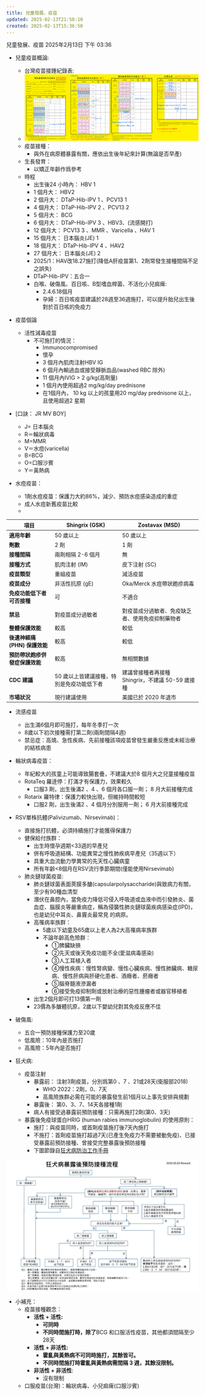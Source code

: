 ```yaml
---
title: 兒童發展、疫苗
updated: 2025-02-13T21:58:10
created: 2025-02-13T15:36:50
---
```


兒童發展、疫苗
2025年2月13日
下午 03:36
- 兒童疫苗概論:
  - 台灣疫苗接踵紀錄表:
  - ![image1](../../../resources/f9761ea9d83d4f50beeee864cddef5b7.png)
  - 疫苗接種：
    - 與外在病原體暴露有關，應依出生後年紀來計算(無論是否早產)
  - 生長發育：
    - 以矯正年齡作爲參考
  - 時程
    - 出生後24 小時內： HBV 1
    - 1 個月大： HBV2
    - 2 個月大： DTaP-Hib-IPV 1 、PCV13 1
    - 4 個月大： DTaP-Hib-IPV 2 、PCV13 2
    - 5 個月大： BCG
    - 6 個月大： DTaP-Hib-IPV 3 、HBV3、(流感開打)
    - 12 個月大： PCV13 3 、MMR 、Varicella 、HAV 1
    - 15 個月大： 日本腦炎(JE) 1
    - 18 個月大： DTaP-Hib-IPV 4 、HAV2
    - 27 個月大： 日本腦炎(JE) 2
    - 2025/1：HAV改18.27施打(降低A肝疫苗第1、2劑常發生接種間隔不足之誤失)
    - DTaP-Hib-IPV：五合一
    - 白喉、破傷風、百日咳、B型嗜血桿菌、不活化小兒痲痺:
      - 2.4.6.18個月
      - 孕婦：百日咳疫苗建議於28週至36週施打，可以提升胎兒出生後對於百日咳的免疫力
- 疫苗個論
  - 活性減毒疫苗
    - 不可施打的情況：
      - Immunocompromised
      - 懷孕
      - 3 個月內肌肉注射HBV IG
      - 6 個月內輸過血或接受靜脈血品(washed RBC 除外)
      - 11 個月內IVIG \> 2 g/kg(高劑量)
      - 1 個月內使用超過2 mg/kg/day prednisone
      - 在1個月內， 10 kg 以上的孩童用20 mg/day prednisone 以上，且使用超過2 星期

- \[口訣： JR MV BOY\]
  - J= 日本腦炎
  - R＝輪狀病毒
  - M=MMR
  - V＝水痘(varicella)
  - B=BCG
  - O=口服沙賓
  - Y＝黃熱病

- 水痘疫苗：
  - 1劑水痘疫苗：保護力大約86%，減少、預防水痘感染造成的重症
  - 成人水痘新舊疫苗比較
  - 
| **項目**                       | **Shingrix (GSK)**                        | **Zostavax (MSD)**                               |
|--------------------------------|-------------------------------------------|--------------------------------------------------|
| **適用年齡**                   | 50 歲以上                                 | 50 歲以上                                        |
| **劑數**                       | 2 劑                                      | 1 劑                                             |
| **接種間隔**                   | 兩劑相隔 2-6 個月                         | 無                                               |
| **接種方式**                   | 肌肉注射 (IM)                             | 皮下注射 (SC)                                    |
| **疫苗類型**                   | 重組疫苗                                  | 減活疫苗                                         |
| **疫苗成分**                   | 非活性抗原 (gE)                           | Oka/Merck 水痘帶狀皰疹病毒                       |
| **免疫功能低下者可否接種**     | 可                                        | 不適合                                           |
| **禁忌**                       | 對疫苗成分過敏者                          | 對疫苗成分過敏者、免疫缺乏者、使用免疫抑制藥物者 |
| **整體保護效能**               | 較高                                      | 較低                                             |
| **後遺神經痛 (PHN) 保護效能**  | 較高                                      | 較低                                             |
| **預防帶狀皰疹併發症保護效能** | 較高                                      | 無相關數據                                       |
| **CDC 建議**                   | 50 歲以上皆建議接種，特別是免疫功能低下者 | 建議曾接種者再接種 Shingrix，不建議 50-59 歲接種 |
| **市場狀況**                   | 現行建議使用                              | 美國已於 2020 年退市                             |

- 流感疫苗
  - 出生滿6個月即可施打，每年冬季打一次
  - 8歲以下初次接種需打第二劑(兩劑間隔4週)
  - 禁忌症：高燒、急性疾病、先前接種該項疫苗曾發生嚴重反應或未經治療的結核病患
- 輪狀病毒疫苗：
  - 年紀較大的孩童上可能導致腸套疊，不建議大於8 個月大之兒童接種疫苗
  - RotaTeq 羅逹停：打滿才有保護力，效果較久
    - 口服3 劑，出生後滿2 、4 、6 個月各口服一劑； 8 月大前接種完成
  - Rotarix 羅特律：保護力較快出現，但維持時間較短
    - 口服2 劑，出生後滿2 、4 個月分別服用一劑； 6 月大前接種完成
- RSV單株抗體(Palivizumab、Nirsevimab)：
  - 直接施打抗體，必須持續施打才能獲得保護力
  - 健保給付族群：
    - 出生時懷孕週期\<33週的早產兒
    - 併有呼吸道結構、功能異常之慢性肺疾病早產兒（35週以下）
    - 具重大血流動力學異常的先天性心臟病童
    - 所有年齡\<8個月在RSV流行季節期間(僅能使用Nirsevimab)
  - 肺炎鏈球菌疫苗:
    - 肺炎鏈球菌表面莢膜多醣(capsularpolysaccharide)與致病力有關，至少有90種血清型
    - 潛伏在鼻腔內，當免疫力降低可侵入呼吸道或血液中而引發肺炎、菌血症、腦膜炎等嚴重病症，稱為侵襲性肺炎鏈球菌疾病感染症(IPD)，也是幼兒中耳炎、鼻竇炎最常見 的病原。
    - 高罹病率族群：
      - 5歲以下幼童及65歲以上老人為2大高罹病率族群
      - 不論年齡高危險群：
        - ①脾臟缺損
        - ②先天或後天免疫功能不全(愛滋病毒感染)
        - ③人工耳植入者
        - ④慢性疾病：慢性腎病變、慢性心臟疾病、慢性肺臟病、糖尿病、慢性肝病與肝硬化患者、酒癮者、菸癮者
        - ⑤腦脊髓液滲漏者
        - ⑥接受免疫抑制劑或放射治療的惡性腫瘤者或器官移植者
    - 出生2個月即可打13價第一劑
    - 23價為多醣體抗原，2歲以下嬰幼兒對其免疫反應不佳

- 破傷風:
  - 五合一預防接種保護力至20歲
  - 低風險：10年內是否施打
  - 高風險：5年內是否施打
- 狂犬病:
  - 疫苗注射
    - 暴露前： 注射3劑疫苗，分別爲第0 、7 、21或28天(衛服部2018)
      - WHO 2022：2劑，0、7天
      - 高風險族群必需在可能的暴露發生前1個月以上事先安排與規劃
    - 暴露後： 第0、3、7、14天各接種1劑
    - 病人有接受過暴露前預防接種：只需再施打2劑(第0、3天)
  - 暴露後免疫球蛋白HRIG (human rabies immunoglobulin) 的使用原則：
    - 施打：與疫苗同時，或首劑疫苗施打後7天內施打
    - 不施打：首劑疫苗施打超過7天(已產生免疫力不需要被動免疫)、已接受暴露前預防接種、曾接受完整暴露後預防接種
    - 下圖節錄自[狂犬病防治工作手冊](https://bit.ly/2GWJQEx)

![image2](../../../resources/803fd7e5ea364c67b52db932d534c6d6.png)
- 小補充：
  - 疫苗接種觀念：
    - **活性 + 活性:**
      - **可同時**
      - **不同時間施打時，除了**BCG 和口服活性疫苗，其他都須間隔至少28天
    - **活性 + 非活性:**
      - **霍亂與黃熱病不可同時施打，其餘皆可。**
      - **不同時間施打時霍亂與黃熱病需間隔 3 週，其餘沒限制。**
    - **非活性 + 非活性**:
      - 沒有限制
  - 口服疫苗(台灣)：輪狀病毒、小兒痲痺(口服沙賓)
